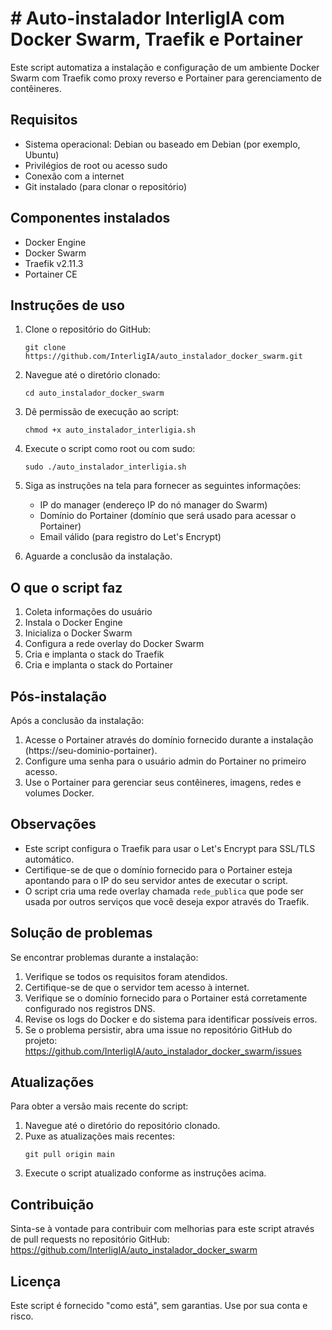 # # Auto-instalador InterligIA com Docker Swarm, Traefik e Portainer

Este script automatiza a instalação e configuração de um ambiente Docker Swarm com Traefik como proxy reverso e Portainer para gerenciamento de contêineres.

## Requisitos

- Sistema operacional: Debian ou baseado em Debian (por exemplo, Ubuntu)
- Privilégios de root ou acesso sudo
- Conexão com a internet
- Git instalado (para clonar o repositório)

## Componentes instalados

- Docker Engine
- Docker Swarm
- Traefik v2.11.3
- Portainer CE

## Instruções de uso

1. Clone o repositório do GitHub:
   ```
   git clone https://github.com/InterligIA/auto_instalador_docker_swarm.git
   ```

2. Navegue até o diretório clonado:
   ```
   cd auto_instalador_docker_swarm
   ```

3. Dê permissão de execução ao script:
   ```
   chmod +x auto_instalador_interligia.sh
   ```

4. Execute o script como root ou com sudo:
   ```
   sudo ./auto_instalador_interligia.sh
   ```

5. Siga as instruções na tela para fornecer as seguintes informações:
   - IP do manager (endereço IP do nó manager do Swarm)
   - Domínio do Portainer (domínio que será usado para acessar o Portainer)
   - Email válido (para registro do Let's Encrypt)

6. Aguarde a conclusão da instalação.

## O que o script faz

1. Coleta informações do usuário
2. Instala o Docker Engine
3. Inicializa o Docker Swarm
4. Configura a rede overlay do Docker Swarm
5. Cria e implanta o stack do Traefik
6. Cria e implanta o stack do Portainer

## Pós-instalação

Após a conclusão da instalação:

1. Acesse o Portainer através do domínio fornecido durante a instalação (https://seu-dominio-portainer).
2. Configure uma senha para o usuário admin do Portainer no primeiro acesso.
3. Use o Portainer para gerenciar seus contêineres, imagens, redes e volumes Docker.

## Observações

- Este script configura o Traefik para usar o Let's Encrypt para SSL/TLS automático.
- Certifique-se de que o domínio fornecido para o Portainer esteja apontando para o IP do seu servidor antes de executar o script.
- O script cria uma rede overlay chamada `rede_publica` que pode ser usada por outros serviços que você deseja expor através do Traefik.

## Solução de problemas

Se encontrar problemas durante a instalação:

1. Verifique se todos os requisitos foram atendidos.
2. Certifique-se de que o servidor tem acesso à internet.
3. Verifique se o domínio fornecido para o Portainer está corretamente configurado nos registros DNS.
4. Revise os logs do Docker e do sistema para identificar possíveis erros.
5. Se o problema persistir, abra uma issue no repositório GitHub do projeto: https://github.com/InterligIA/auto_instalador_docker_swarm/issues

## Atualizações

Para obter a versão mais recente do script:

1. Navegue até o diretório do repositório clonado.
2. Puxe as atualizações mais recentes:
   ```
   git pull origin main
   ```
3. Execute o script atualizado conforme as instruções acima.

## Contribuição

Sinta-se à vontade para contribuir com melhorias para este script através de pull requests no repositório GitHub: https://github.com/InterligIA/auto_instalador_docker_swarm

## Licença

Este script é fornecido "como está", sem garantias. Use por sua conta e risco.
